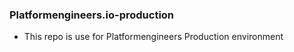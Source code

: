### Platformengineers.io-production
 - This repo is use for Platformengineers Production environment
